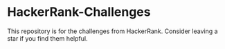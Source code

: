 # HackerRank-Challenges

This repository is for the challenges from HackerRank. Consider leaving a star if you find them helpful.
